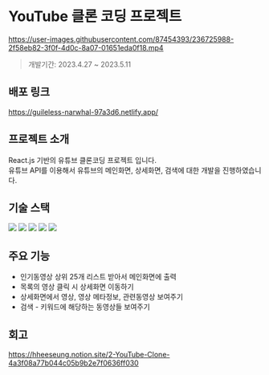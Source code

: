 # YouTube 클론 코딩 프로젝트

https://user-images.githubusercontent.com/87454393/236725988-2f58eb82-3f0f-4d0c-8a07-01651eda0f18.mp4
> 개발기간: 2023.4.27 ~ 2023.5.11

## 배포 링크

https://guileless-narwhal-97a3d6.netlify.app/

## 프로젝트 소개
 React.js 기반의 유튜브 클론코딩 프로젝트 입니다.<br>유튜브 API를 이용해서 유튜브의 메인화면, 상세화면, 검색에 대한 개발을 진행하였습니다.

## 기술 스택
<img src="https://img.shields.io/badge/React-61DAFB?style=flat-square&logo=React&logoColor=white"> <img src="https://img.shields.io/badge/JavaScript-F7DF1E?style=flat-square&logo=JavaScript&logoColor=white"> <img src="https://img.shields.io/badge/React Query-FF4154?style=flat-square&logo=React Query&logoColor=white"> <img src="https://img.shields.io/badge/React Router-CA4245?style=flat-square&logo=React Router&logoColor=white"> <img src="https://img.shields.io/badge/Tainwind CSS-06B6D4?style=flat-square&logo=Tainwind CSS&logoColor=white">

## 주요 기능

- 인기동영상 상위 25개 리스트 받아서 메인화면에 출력
- 목록의 영상 클릭 시 상세화면 이동하기
- 상세화면에서 영상, 영상 메타정보, 관련동영상 보여주기
- 검색 - 키워드에 해당하는 동영상들 보여주기

## 회고

https://hheeseung.notion.site/2-YouTube-Clone-4a3f08a77b044c05b9b2e7f0636ff030
